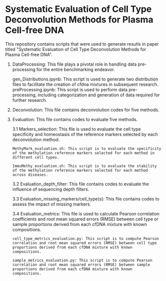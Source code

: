 Systematic Evaluation of Cell Type Deconvolution Methods for Plasma Cell-free DNA
=================================================================================
This repository contains scripts that were used to generate resutls in paper titled "Systematic Evaluation of Cell Type Deconvolution Methods for Plasma Cell-free DNA".  
1. DataProcessing: This file plays a pivotal role in handling data pre-processing for the entire benchmarking endeavor.

   gen_Distributions.ipynb: This script is used to generate two distribution files to facilitate the creation of cfdna mixtures in subsequent research.  
   preProcessing.ipynb: This script is used to perform data pre-processing, including categorization and generation of data required for further research.
  
2. Deconvolution: This file contains deconvolution codes for five methods.
3. Evaluation: This file contains codes to evaluate five methods.

   3.1 Markers_selection: This file is used to evaluate the cell type specificity and homeostasis of the reference markers selected by each deconvolution method.

       MethyMark_evaluation.sh: This script is to evaluate the specificity of the methylation reference markers selected for each method in different cell types.

       ImmuMethy_evaluation.sh: This script is to evaluate the stability of the methylation reference markers selected for each method across diseases.

   3.2 Evaluation_depth_filter: This file contains codes to evaluate the influence of sequencing depth filters.

   3.3 Evaluation_missing_markers/cell_type(s): This file contains codes to assess the impact of missing markers.

   3.4 Evaluation_metrics: This file is used to calculate Pearson correlation coefficients and root mean squared errors (RMSE) between cell type or sample proportions derived from each cfDNA mixture with known compositions.

       cell_type_metrics_evaluation.py: This script is to compute Pearson correlation and root mean squared errors (RMSE) between cell type proportions derived from each cfDNA mixture with known compositions.

       sample_metrics_evaluation.py: This script is to compute Pearson correlation and root mean squared errors (RMSE) between sample proportions derived from each cfDNA mixture with known compositions.
